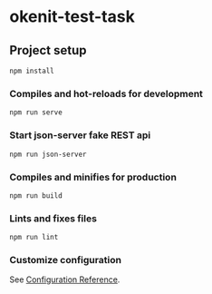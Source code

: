 # okenit-test-task

## Project setup
```
npm install
```

### Compiles and hot-reloads for development
```
npm run serve
```

### Start json-server fake REST api
```
npm run json-server
```

### Compiles and minifies for production
```
npm run build
```

### Lints and fixes files
```
npm run lint
```

### Customize configuration
See [Configuration Reference](https://cli.vuejs.org/config/).
